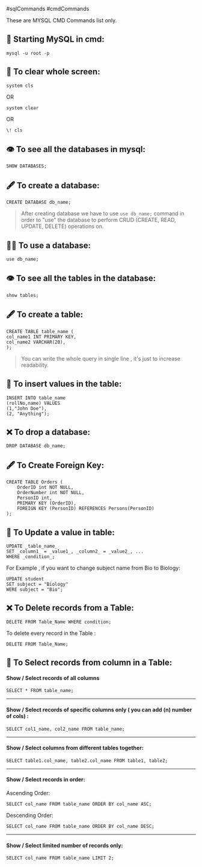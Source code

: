 #sqlCommands #cmdCommands

These are MYSQL CMD Commands list only.
## 🚀 Starting MySQL in cmd:
```
mysql -u root -p
```

## 🧹 To clear whole screen:
```
system cls
```
OR
```
system clear
```
OR
```
\! cls
```

## 👁️ To see all the databases in mysql:
```
SHOW DATABASES;
```
## 🖋️ To create a database:
```
CREATE DATABASE db_name;
```

> After creating database we have to use `use db_name;` command in order to "use" the database to perform CRUD (CREATE, READ, UPDATE, DELETE) operations on.

## 🧑‍💻 To use a database:
```
use db_name;
```

## 👁️ To see all the tables in the database:
```
show tables;
```
## 🖋️ To create a table:
```
CREATE TABLE table_name (
col_name1 INT PRIMARY KEY,
col_name2 VARCHAR(20),
);
```

> You can write the whole query in single line , it's just to increase readability.
## 📝 To insert values in the table:
```
INSERT INTO table_name 
(rollNo,name) VALUES 
(1,"John Doe"),
(2, "Anything");
```
## ❌ To drop a database:
```
DROP DATABASE db_name;
```

## 🖋️ To Create Foreign Key:

``` 
CREATE TABLE Orders (  
    OrderID int NOT NULL,  
    OrderNumber int NOT NULL,  
    PersonID int,  
    PRIMARY KEY (OrderID),  
    FOREIGN KEY (PersonID) REFERENCES Persons(PersonID)  
);
```

## 📝 To Update a value in table:
```
UPDATE _table_name_  
SET _column1_ = _value1_, _column2_ = _value2_, ...  
WHERE _condition_;
```
For Example , if you want to change subject name from Bio to Biology: 
```
UPDATE student
SET subject = "Biology"
WERE subject = "Bio"; 
```

##  ❌ To Delete records from a Table:
```
DELETE FROM Table_Name WHERE condition;
```

To delete every record in the Table :
```
DELETE FROM Table_Name;
```

## 🤏 To Select records from column in a Table:
#### Show / Select records of all columns 
```
SELECT * FROM table_name;
```
---
#### Show / Select records of specific columns only ( you can add (n) number of cols)  :
```
SELECT col1_name, col2_name FROM table_name;
```
---
#### Show / Select columns from different tables together:
```
SELECT table1.col_name, table2.col_name FROM table1, table2;
```
---
#### Show / Select records in order:
Ascending Order:
```
SELECT col_name FROM table_name ORDER BY col_name ASC;
```
Descending Order:
```
SELECT col_name FROM table_name ORDER BY col_name DESC;
```
---
#### Show / Select limited number of records only: 
```
SELECT col_name FROM table_name LIMIT 2;
```
